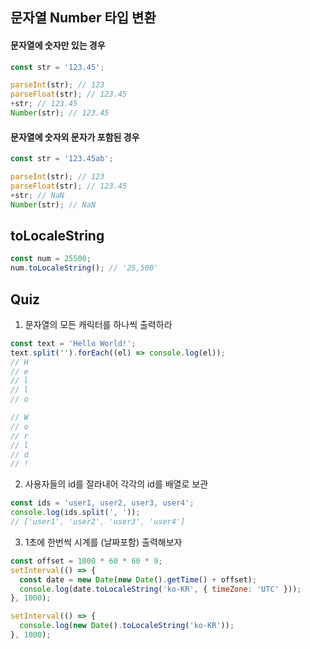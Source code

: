 ## 문자열 Number 타입 변환

#### 문자열에 숫자만 있는 경우

```javascript
const str = '123.45';

parseInt(str); // 123
parseFloat(str); // 123.45
+str; // 123.45
Number(str); // 123.45
```

#### 문자열에 숫자외 문자가 포함된 경우

```javascript
const str = '123.45ab';

parseInt(str); // 123
parseFloat(str); // 123.45
+str; // NaN
Number(str); // NaN
```

## toLocaleString

```javascript
const num = 25500;
num.toLocaleString(); // '25,500'
```

## Quiz

1. 문자열의 모든 캐릭터를 하나씩 출력하라

```javascript
const text = 'Hello World!';
text.split('').forEach((el) => console.log(el));
// H
// e
// l
// l
// o

// W
// o
// r
// l
// d
// !
```

2. 사용자들의 id를 잘라내어 각각의 id를 배열로 보관

```javascript
const ids = 'user1, user2, user3, user4';
console.log(ids.split(', '));
// ['user1', 'user2', 'user3', 'user4']
```

3. 1초에 한번씩 시계를 (날짜포함) 출력해보자

```javascript
const offset = 1000 * 60 * 60 * 9;
setInterval(() => {
  const date = new Date(new Date().getTime() + offset);
  console.log(date.toLocaleString('ko-KR', { timeZone: 'UTC' }));
}, 1000);
```

```javascript
setInterval(() => {
  console.log(new Date().toLocaleString('ko-KR'));
}, 1000);
```
